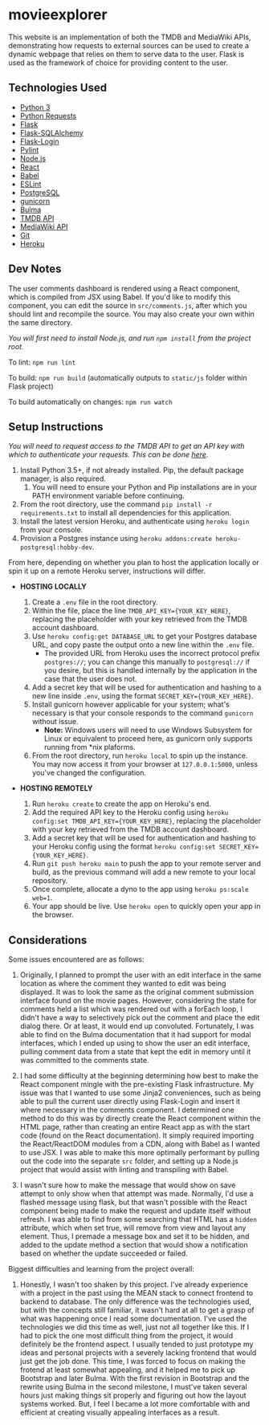 # movieexplorer

This website is an implementation of both the TMDB and MediaWiki APIs, demonstrating how requests to external sources can be used to create a dynamic webpage that relies on them to serve data to the user. Flask is used as the framework of choice for providing content to the user.

## Technologies Used

-   [Python 3](https://www.python.org/)
-   [Python Requests](https://docs.python-requests.org/en/latest/)
-   [Flask](https://flask.palletsprojects.com/en/2.0.x/)
-   [Flask-SQLAlchemy](https://flask-sqlalchemy.palletsprojects.com/en/2.x/)
-   [Flask-Login](https://flask-login.readthedocs.io/en/latest/)
-   [Pylint](https://pylint.org/)
-   [Node.js](https://nodejs.org/en/)
-   [React](https://reactjs.org/)
-   [Babel](https://babeljs.io/)
-   [ESLint](https://eslint.org/)
-   [PostgreSQL](https://www.postgresql.org/)
-   [gunicorn](https://gunicorn.org/)
-   [Bulma](https://bulma.io/)
-   [TMDB API](https://developers.themoviedb.org/3/getting-started/introduction)
-   [MediaWiki API](https://www.mediawiki.org/wiki/API:Main_page)
-   [Git](https://git-scm.com/)
-   [Heroku](https://www.heroku.com/)

## Dev Notes

The user comments dashboard is rendered using a React component, which is compiled from JSX using Babel. If you'd like to modify this component, you can edit the source in `src/comments.js`, after which you should lint and recompile the source. You may also create your own within the same directory.

*You will first need to install Node.js, and run `npm install` from the project root.*

To lint: `npm run lint`

To build: `npm run build` (automatically outputs to `static/js` folder within Flask project)

To build automatically on changes: `npm run watch`

## Setup Instructions

_You will need to request access to the TMDB API to get an API key with which to authenticate your requests. This can be done [here](https://www.themoviedb.org/settings/api)._

1. Install Python 3.5+, if not already installed. Pip, the default package manager, is also required.
    1. You will need to ensure your Python and Pip installations are in your PATH environment variable before continuing.
2. From the root directory, use the command `pip install -r requirements.txt` to install all dependencies for this application.
3. Install the latest version Heroku, and authenticate using `heroku login` from your console.
4. Provision a Postgres instance using `heroku addons:create heroku-postgresql:hobby-dev`.

From here, depending on whether you plan to host the application locally or spin it up on a remote Heroku server, instructions will differ.

-   **HOSTING LOCALLY**
    1. Create a `.env` file in the root directory.
    2. Within the file, place the line `TMDB_API_KEY={YOUR_KEY_HERE}`, replacing the placeholder with your key retrieved from the TMDB account dashboard.
    3. Use `heroku config:get DATABASE_URL` to get your Postgres database URL, and copy paste the output onto a new line within the `.env` file.
        - The provided URL from Heroku uses the incorrect protocol prefix `postgres://`; you can change this manually to `postgresql://` if you desire, but this is handled internally by the application in the case that the user does not.
    4. Add a secret key that will be used for authentication and hashing to a new line inside `.env`, using the format `SECRET_KEY={YOUR_KEY_HERE}`.
    5. Install gunicorn however applicable for your system; what's necessary is that your console responds to the command `gunicorn` without issue.
        - **Note:** Windows users will need to use Windows Subsystem for Linux or equivalent to proceed here, as gunicorn only supports running from \*nix plaforms.
    6. From the root directory, run `heroku local` to spin up the instance. You may now access it from your browser at `127.0.0.1:5000`, unless you've changed the configuration.

-   **HOSTING REMOTELY**
    1. Run `heroku create` to create the app on Heroku's end.
    2. Add the required API key to the Heroku config using `heroku config:set TMDB_API_KEY={YOUR_KEY_HERE}`, replacing the placeholder with your key retrieved from the TMDB account dashboard.
    4. Add a secret key that will be used for authentication and hashing to your Heroku config using the format `heroku config:set SECRET_KEY={YOUR_KEY_HERE}`.
    3. Run `git push heroku main` to push the app to your remote server and build, as the previous command will add a new remote to your local repository.
    4. Once complete, allocate a dyno to the app using `heroku ps:scale web=1`.
    5. Your app should be live. Use `heroku open` to quickly open your app in the browser.

## Considerations

Some issues encountered are as follows:

1. Originally, I planned to prompt the user with an edit interface in the same location as where the comment they wanted to edit was being displayed. It was to look the same as the original comment submission interface found on the movie pages. However, considering the state for comments held a list which was rendered out with a forEach loop, I didn't have a way to selectively pick out the comment and place the edit dialog there. Or at least, it would end up convoluted. Fortunately, I was able to find on the Bulma documentation that it had support for modal interfaces, which I ended up using to show the user an edit interface, pulling comment data from a state that kept the edit in memory until it was committed to the comments state.

2. I had some difficulty at the beginning determining how best to make the React component mingle with the pre-existing Flask infrastructure. My issue was that I wanted to use some Jinja2 conveniences, such as being able to pull the current user directly using Flask-Login and insert it where necessary in the comments component. I determined one method to do this was by directly create the React component within the HTML page, rather than creating an entire React app as with the start code (found on the React documentation). It simply required importing the React/ReactDOM modules from a CDN, along with Babel as I wanted to use JSX. I was able to make this more optimally performant by pulling out the code into the separate `src` folder, and setting up a Node.js project that would assist with linting and transpiling with Babel.

3. I wasn't sure how to make the message that would show on save attempt to only show when that attempt was made. Normally, I'd use a flashed message using flask, but that wasn't possible with the React component being made to make the request and update itself without refresh. I was able to find from some searching that HTML has a `hidden` attribute, which when set true, will remove from view and layout any element. Thus, I premade a message box and set it to be hidden, and added to the update method a section that would show a notification based on whether the update succeeded or failed. 

Biggest difficulties and learning from the project overall:

1. Honestly, I wasn't too shaken by this project. I've already experience with a project in the past using the MEAN stack to connect frontend to backend to database. The only difference was the technologies used, but with the concepts still familiar, it wasn't hard at all to get a grasp of what was happening once I read some documentation. I've used the technologies we did this time as well, just not all together like this. If I had to pick the one most difficult thing from the project, it would definitely be the frontend aspect. I usually tended to just prototype my ideas and personal projects with a severely lacking frontend that would just get the job done. This time, I was forced to focus on making the frotend at least somewhat appealing, and it helped me to pick up Bootstrap and later Bulma. With the first revision in Bootstrap and the rewrite using Bulma in the second milestone, I must've taken several hours just making things sit properly and figuring out how the layout systems worked. But, I feel I became a lot more comfortable with and efficient at creating visually appealing interfaces as a result.